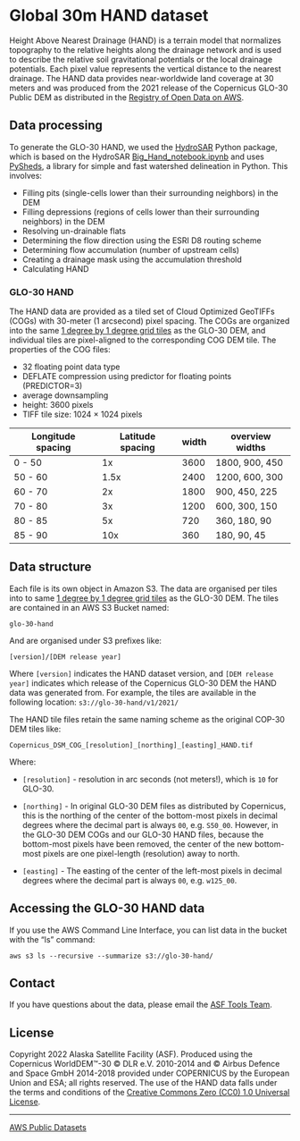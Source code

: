 # Global 30m HAND dataset

Height Above Nearest Drainage (HAND) is a terrain model that normalizes topography to the relative heights along the drainage network and is used to describe the relative soil gravitational potentials or the local drainage potentials. Each pixel value represents the vertical distance to the nearest drainage. The HAND data provides near-worldwide land coverage at 30 meters and was produced from the 2021 release of the Copernicus GLO-30 Public DEM as distributed in the [Registry of Open Data on AWS](https://registry.opendata.aws/copernicus-dem/).

## Data processing

To generate the GLO-30 HAND, we used the [HydroSAR](https://github.com/HydroSAR/HydroSAR) Python package, which is based on the HydroSAR [Big_Hand_notebook.ipynb](https://github.com/HydroSAR/HydroSAR/blob/v1.0.0/notebooks/instructional/Big_Hand_notebook.ipynb) and uses [PySheds](https://github.com/mdbartos/pysheds), a library for simple and fast watershed delineation in Python. This involves:

* Filling pits (single-cells lower than their surrounding neighbors) in the DEM
* Filling depressions (regions of cells lower than their surrounding neighbors) in the DEM
* Resolving un-drainable flats
* Determining the flow direction using the ESRI D8 routing scheme
* Determining flow accumulation (number of upstream cells)
* Creating a drainage mask using the accumulation threshold
* Calculating HAND

### GLO-30 HAND

The HAND data are provided as a tiled set of Cloud Optimized GeoTIFFs (COGs) with 30-meter (1 arcsecond) pixel spacing. The COGs are organized into the same [1 degree by 1 degree grid tiles](https://copernicus-dem-30m.s3.amazonaws.com/readme.html) as the GLO-30 DEM, and individual tiles are pixel-aligned to the corresponding COG DEM tile. The properties of the COG files:

* 32 floating point data type
* DEFLATE compression using predictor for floating points (PREDICTOR=3)
* average downsampling
* height: 3600 pixels
* TIFF tile size: 1024 × 1024 pixels

| **Longitude spacing** | **Latitude spacing** | **width** | **overview widths** |
|-----------------------|----------------------|-----------|---------------------|
| 0 - 50                | 1x                   | 3600      | 1800, 900, 450      |
| 50 - 60               | 1.5x                 | 2400      | 1200, 600, 300      |
| 60 - 70               | 2x                   | 1800      | 900, 450, 225       |
| 70 - 80               | 3x                   | 1200      | 600, 300, 150       |
| 80 - 85               | 5x                   | 720       | 360, 180, 90        |
| 85 - 90               | 10x                  | 360       | 180, 90, 45         |

## Data structure

Each file is its own object in Amazon S3. The data are organised per tiles into to same [1 degree by 1 degree grid tiles](https://copernicus-dem-30m.s3.amazonaws.com/readme.html) as the GLO-30 DEM. The tiles are contained in an AWS S3 Bucket named:

`glo-30-hand`

And are organised under S3 prefixes like:

`[version]/[DEM release year]`

Where `[version]` indicates the HAND dataset version, and `[DEM release year]` indicates which release of the Copernicus GLO-30 DEM the HAND data was generated from. For example, the tiles are available in the following location: `s3://glo-30-hand/v1/2021/`

The HAND tile files retain the same naming scheme as the original COP-30 DEM tiles like:

`Copernicus_DSM_COG_[resolution]_[northing]_[easting]_HAND.tif`

Where:

* `[resolution]` - resolution in arc seconds (not meters!), which is `10` for GLO-30.

* `[northing]` - In original GLO-30 DEM files as distributed by Copernicus, this is the northing of the center of the bottom-most pixels in decimal degrees where the decimal part is always `00`, e.g. `S50_00`. However, in the GLO-30 DEM COGs and our GLO-30 HAND files, because the bottom-most pixels have been removed, the center of the new bottom-most pixels are one pixel-length (resolution) away to north.

* `[easting]` - The easting of the center of the left-most pixels in decimal degrees where the decimal part is always `00`, e.g. `w125_00`.

## Accessing the GLO-30 HAND data

If you use the AWS Command Line Interface, you can list data in the bucket with the “ls” command:

`aws s3 ls --recursive --summarize s3://glo-30-hand/`

## Contact

If you have questions about the data, please email the [ASF Tools Team](mailto:uaf-asf-apd@alaska.edu).

## License

Copyright 2022 Alaska Satellite Facility (ASF). Produced using the Copernicus WorldDEM™-30 © DLR e.V. 2010-2014 and © Airbus Defence and Space GmbH 2014-2018 provided under COPERNICUS by the European Union and ESA; all rights reserved. The use of the HAND data falls under the terms and conditions of the [Creative Commons Zero (CC0) 1.0 Universal License](https://creativecommons.org/publicdomain/zero/1.0/).

---

[AWS Public Datasets](http://aws.amazon.com/public-datasets)

